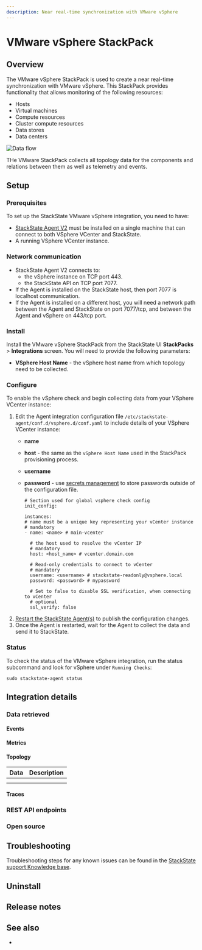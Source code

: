 ```yaml
---
description: Near real-time synchronization with VMware vSphere
---
```


# VMware vSphere StackPack

## Overview

The VMware vSphere StackPack is used to create a near real-time synchronization with VMware vSphere. This StackPack provides functionality that allows monitoring of the following resources:

* Hosts
* Virtual machines
* Compute resources
* Cluster compute resources
* Data stores
* Data centers

![Data flow](/.gitbook/assets/stackpack-NAME.png)

THe VMware StackPack collects all topology data for the components and relations between them as well as telemetry and events.


## Setup

### Prerequisites

To set up the StackState VMware vSphere integration, you need to have:

* [StackState Agent V2](agent.md) must be installed on a single machine that can connect to both VSphere VCenter and StackState.
* A running VSphere VCenter instance.

### Network communication

* StackState Agent V2 connects to: 
    - the vSphere instance on TCP port 443.
    - the StackState API on TCP port 7077.
* If the Agent is installed on the StackState host, then port 7077 is localhost communication.
* If the Agent is installed on a different host, you will need a network path between the Agent and StackState on port 7077/tcp, and between the Agent and vSphere on 443/tcp port.

### Install

Install the VMware vSphere StackPack from the StackState UI **StackPacks** &gt; **Integrations** screen. You will need to provide the following parameters:

- **VSphere Host Name** - the vSphere host name from which topology need to be collected.

### Configure

To enable the vSphere check and begin collecting data from your VSphere VCenter instance:

1. Edit the Agent integration configuration file `/etc/stackstate-agent/conf.d/vsphere.d/conf.yaml` to include details of your VSphere VCenter instance:
   * **name**
   * **host** - the same as the `vSphere Host Name` used in the StackPack provisioning process.
   * **username**
   * **password** - use [secrets management](../../configure/security/secrets_management.md) to store passwords outside of the configuration file.

     ```text
     # Section used for global vsphere check config
     init_config:

     instances:
     # name must be a unique key representing your vCenter instance
     # mandatory
     - name: <name> # main-vcenter

       # the host used to resolve the vCenter IP
       # mandatory
       host: <host_name> # vcenter.domain.com

       # Read-only credentials to connect to vCenter
       # mandatory
       username: <username> # stackstate-readonly@vsphere.local
       password: <password> # mypassword

       # Set to false to disable SSL verification, when connecting to vCenter
       # optional
       ssl_verify: false
     ```
2. [Restart the StackState Agent\(s\)](agent.md#start-stop-restart-the-stackstate-agent) to publish the configuration changes.
3. Once the Agent is restarted, wait for the Agent to collect the data and send it to StackState.

### Status

To check the status of the VMware vSphere integration, run the status subcommand and look for vSphere under `Running Checks`:

```
sudo stackstate-agent status
```

## Integration details

### Data retrieved

#### Events



#### Metrics



#### Topology



| Data | Description |
|:---|:---|
|  |  |
|  |  | 

#### Traces



### REST API endpoints


### Open source


## Troubleshooting

Troubleshooting steps for any known issues can be found in the [StackState support Knowledge base](https://support.stackstate.com/hc/en-us/search?category=360002777619&filter_by=knowledge_base&query=vSphere).

## Uninstall


## Release notes


## See also

- 
